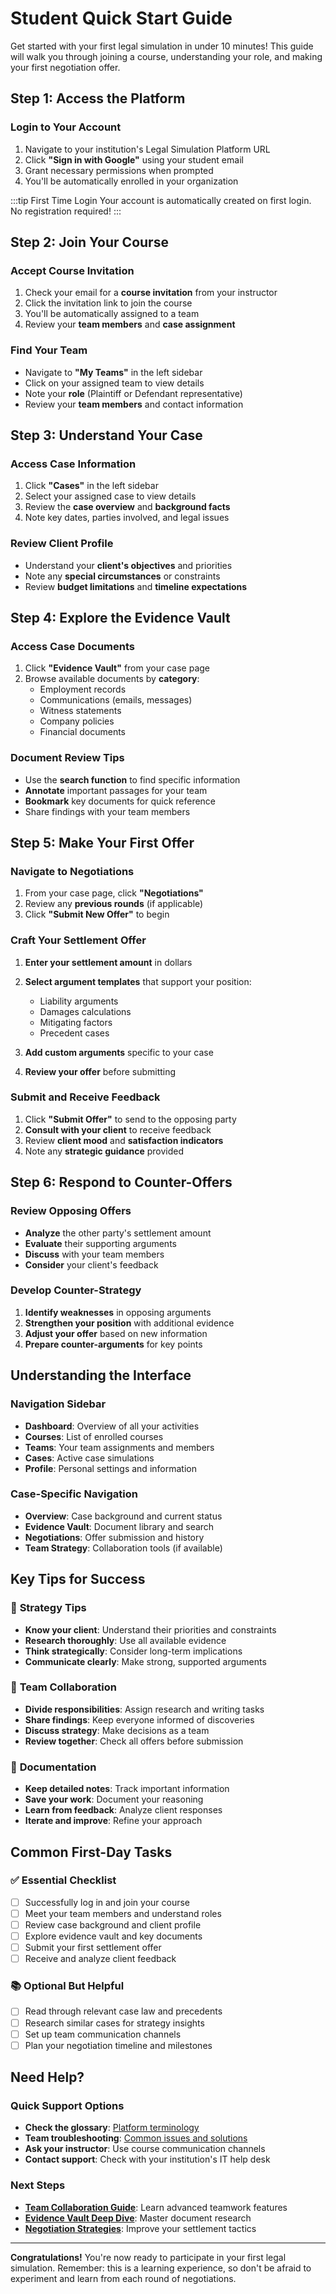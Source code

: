 # Student Quick Start Guide

Get started with your first legal simulation in under 10 minutes! This guide will walk you through joining a course, understanding your role, and making your first negotiation offer.

## Step 1: Access the Platform

### Login to Your Account
1. Navigate to your institution's Legal Simulation Platform URL
2. Click **"Sign in with Google"** using your student email
3. Grant necessary permissions when prompted
4. You'll be automatically enrolled in your organization

:::tip First Time Login
Your account is automatically created on first login. No registration required!
:::

## Step 2: Join Your Course

### Accept Course Invitation
1. Check your email for a **course invitation** from your instructor
2. Click the invitation link to join the course
3. You'll be automatically assigned to a team
4. Review your **team members** and **case assignment**

### Find Your Team
- Navigate to **"My Teams"** in the left sidebar
- Click on your assigned team to view details
- Note your **role** (Plaintiff or Defendant representative)
- Review your **team members** and contact information

## Step 3: Understand Your Case

### Access Case Information
1. Click **"Cases"** in the left sidebar
2. Select your assigned case to view details
3. Review the **case overview** and **background facts**
4. Note key dates, parties involved, and legal issues

### Review Client Profile
- Understand your **client's objectives** and priorities
- Note any **special circumstances** or constraints
- Review **budget limitations** and **timeline expectations**

## Step 4: Explore the Evidence Vault

### Access Case Documents
1. Click **"Evidence Vault"** from your case page
2. Browse available documents by **category**:
   - Employment records
   - Communications (emails, messages)
   - Witness statements
   - Company policies
   - Financial documents

### Document Review Tips
- Use the **search function** to find specific information
- **Annotate** important passages for your team
- **Bookmark** key documents for quick reference
- Share findings with your team members

## Step 5: Make Your First Offer

### Navigate to Negotiations
1. From your case page, click **"Negotiations"**
2. Review any **previous rounds** (if applicable)
3. Click **"Submit New Offer"** to begin

### Craft Your Settlement Offer
1. **Enter your settlement amount** in dollars
2. **Select argument templates** that support your position:
   - Liability arguments
   - Damages calculations
   - Mitigating factors
   - Precedent cases

3. **Add custom arguments** specific to your case
4. **Review your offer** before submitting

### Submit and Receive Feedback
1. Click **"Submit Offer"** to send to the opposing party
2. **Consult with your client** to receive feedback
3. Review **client mood** and **satisfaction indicators**
4. Note any **strategic guidance** provided

## Step 6: Respond to Counter-Offers

### Review Opposing Offers
- **Analyze** the other party's settlement amount
- **Evaluate** their supporting arguments
- **Discuss** with your team members
- **Consider** your client's feedback

### Develop Counter-Strategy
1. **Identify weaknesses** in opposing arguments
2. **Strengthen your position** with additional evidence
3. **Adjust your offer** based on new information
4. **Prepare counter-arguments** for key points

## Understanding the Interface

### Navigation Sidebar
- **Dashboard**: Overview of all your activities
- **Courses**: List of enrolled courses
- **Teams**: Your team assignments and members
- **Cases**: Active case simulations
- **Profile**: Personal settings and information

### Case-Specific Navigation
- **Overview**: Case background and current status
- **Evidence Vault**: Document library and search
- **Negotiations**: Offer submission and history
- **Team Strategy**: Collaboration tools (if available)

## Key Tips for Success

### 🎯 **Strategy Tips**
- **Know your client**: Understand their priorities and constraints
- **Research thoroughly**: Use all available evidence
- **Think strategically**: Consider long-term implications
- **Communicate clearly**: Make strong, supported arguments

### 👥 **Team Collaboration**
- **Divide responsibilities**: Assign research and writing tasks
- **Share findings**: Keep everyone informed of discoveries
- **Discuss strategy**: Make decisions as a team
- **Review together**: Check all offers before submission

### 📝 **Documentation**
- **Keep detailed notes**: Track important information
- **Save your work**: Document your reasoning
- **Learn from feedback**: Analyze client responses
- **Iterate and improve**: Refine your approach

## Common First-Day Tasks

### ✅ **Essential Checklist**
- [ ] Successfully log in and join your course
- [ ] Meet your team members and understand roles
- [ ] Review case background and client profile
- [ ] Explore evidence vault and key documents
- [ ] Submit your first settlement offer
- [ ] Receive and analyze client feedback

### 📚 **Optional But Helpful**
- [ ] Read through relevant case law and precedents
- [ ] Research similar cases for strategy insights
- [ ] Set up team communication channels
- [ ] Plan your negotiation timeline and milestones

## Need Help?

### Quick Support Options
- **Check the glossary**: [Platform terminology](../getting-started/glossary)
- **Team troubleshooting**: [Common issues and solutions](troubleshooting)
- **Ask your instructor**: Use course communication channels
- **Contact support**: Check with your institution's IT help desk

### Next Steps
- **[Team Collaboration Guide](team-collaboration)**: Learn advanced teamwork features
- **[Evidence Vault Deep Dive](evidence-vault)**: Master document research
- **[Negotiation Strategies](negotiation-process)**: Improve your settlement tactics

---

**Congratulations!** You're now ready to participate in your first legal simulation. Remember: this is a learning experience, so don't be afraid to experiment and learn from each round of negotiations.
